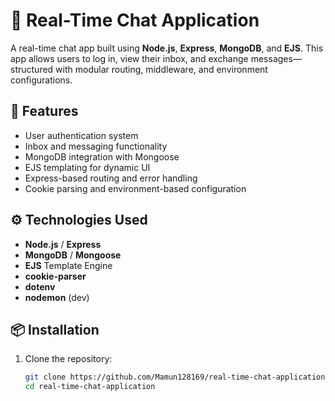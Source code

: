# 💬 Real-Time Chat Application

A real-time chat app built using **Node.js**, **Express**, **MongoDB**, and **EJS**. This app allows users to log in, view their inbox, and exchange messages—structured with modular routing, middleware, and environment configurations.

## 🚀 Features

- User authentication system
- Inbox and messaging functionality
- MongoDB integration with Mongoose
- EJS templating for dynamic UI
- Express-based routing and error handling
- Cookie parsing and environment-based configuration

## ⚙️ Technologies Used

- **Node.js** / **Express**
- **MongoDB** / **Mongoose**
- **EJS** Template Engine
- **cookie-parser**
- **dotenv**
- **nodemon** (dev)

## 📦 Installation

1. Clone the repository:
   ```bash
   git clone https://github.com/Mamun128169/real-time-chat-application.git
   cd real-time-chat-application
   ```
